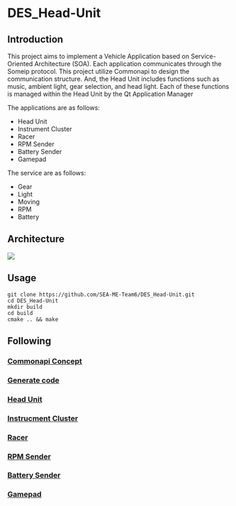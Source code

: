 # DES_Head-Unit

## Introduction
This project aims to implement a Vehicle Application based on Service-Oriented Architecture (SOA). Each application communicates through the Someip protocol. This project utilize Commonapi to design the communication structure.
And, the Head Unit includes functions such as music, ambient light, gear selection, and head light. Each of these functions is managed within the Head Unit by the Qt Application Manager

The applications are as follows:
- Head Unit
- Instrument Cluster
- Racer
- RPM Sender
- Battery Sender
- Gamepad

The service are as follows:
- Gear
- Light
- Moving
- RPM
- Battery

## Architecture
<img src="https://github.com/SEA-ME-Team6/DES_Head-Unit/assets/119277948/5682fcdc-8fdb-4abd-acea-7ef99611f1f2">

## Usage
```
git clone https://github.com/SEA-ME-Team6/DES_Head-Unit.git
cd DES_Head-Unit
mkdir build
cd build
cmake .. && make
```

## Following
  ### [Commonapi Concept](https://github.com/SEA-ME-Team6/DES_Head-Unit/tree/dev-communication/fidl)
  ### [Generate code](https://github.com/SEA-ME-Team6/DES_Head-Unit/tree/dev-communication/src-gen)
  ### [Head Unit](https://github.com/SEA-ME-Team6/DES_Head-Unit/tree/dev-communication/head_unit)
  ### [Instrucment Cluster](https://github.com/SEA-ME-Team6/DES_Head-Unit/tree/dev-communication/instrument_cluster)
  ### [Racer](https://github.com/SEA-ME-Team6/DES_Head-Unit/tree/dev-communication/racer)
  ### [RPM Sender](https://github.com/SEA-ME-Team6/DES_Head-Unit/tree/dev-communication/rpm_sender)
  ### [Battery Sender](https://github.com/SEA-ME-Team6/DES_Head-Unit/tree/dev-communication/battery_sender)
  ### [Gamepad](https://github.com/SEA-ME-Team6/DES_Head-Unit/tree/dev-communication/gamepad)
  
